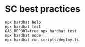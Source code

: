 # SC best practices

```shell
npx hardhat help
npx hardhat test
GAS_REPORT=true npx hardhat test
npx hardhat node
npx hardhat run scripts/deploy.ts
```
